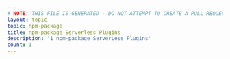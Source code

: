 ```yaml
---
# NOTE: THIS FILE IS GENERATED - DO NOT ATTEMPT TO CREATE A PULL REQUEST TO UPDATE THE DATA. 
layout: topic
topic: npm-package
title: npm-package Serverless Plugins
description: '1 npm-package ServerLess Plugins'
count: 1
---
```

